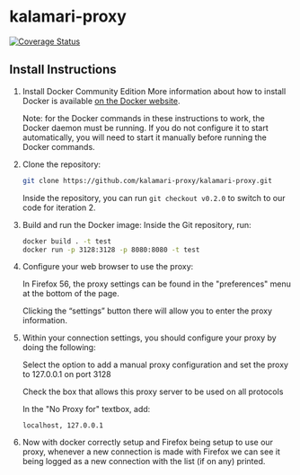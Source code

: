 # kalamari-proxy
[![Coverage Status](https://coveralls.io/repos/github/kalamari-proxy/kalamari-proxy/badge.svg)](https://coveralls.io/github/kalamari-proxy/kalamari-proxy)

## Install Instructions

1) Install Docker Community Edition
   More information about how to install Docker is available [on the Docker website](https://www.docker.com/community-edition).
  
   Note: for the Docker commands in these instructions to work, the Docker daemon must be running. If you do not
   configure it to start automatically, you will need to start it manually before running the Docker commands.

2) Clone the repository:
   ```sh
   git clone https://github.com/kalamari-proxy/kalamari-proxy.git
   ```
   
   Inside the repository, you can run `git checkout v0.2.0` to switch to our code for iteration 2.
   
3) Build and run the Docker image:
   Inside the Git repository, run:

   ```sh
   docker build . -t test
   docker run -p 3128:3128 -p 8080:8080 -t test
   ```

5) Configure your web browser to use the proxy:

   In Firefox 56, the proxy settings can be found in the "preferences" menu at the bottom of the page.
   
   Clicking the “settings” button there will allow you to enter the proxy information.

6) Within your connection settings, you should configure your proxy by doing the following:

   Select the option to add a manual proxy configuration and set the proxy to 127.0.0.1 on port 3128
   
   Check the box that allows this proxy server to be used on all protocols
   
   In the "No Proxy for" textbox, add:
   
   `localhost, 127.0.0.1`

   
7) Now with docker correctly setup and Firefox being setup to use our proxy, whenever a new connection is made with Firefox we can see it being logged as a new connection with the list (if on any) printed.
